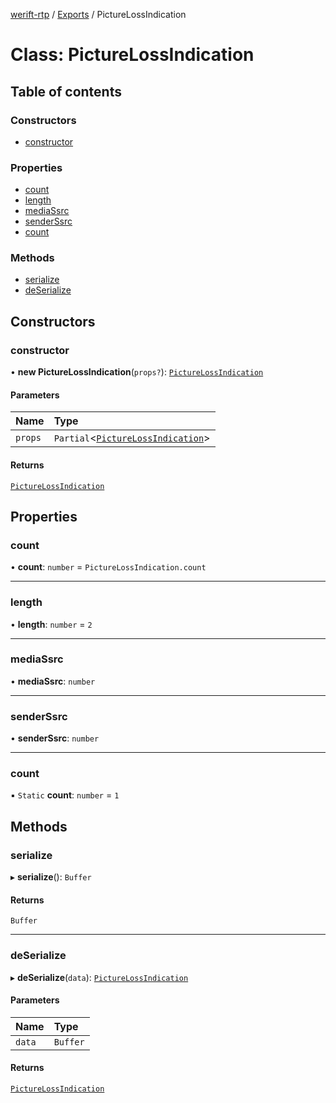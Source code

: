 [werift-rtp](../README.md) / [Exports](../modules.md) / PictureLossIndication

# Class: PictureLossIndication

## Table of contents

### Constructors

- [constructor](PictureLossIndication.md#constructor)

### Properties

- [count](PictureLossIndication.md#count)
- [length](PictureLossIndication.md#length)
- [mediaSsrc](PictureLossIndication.md#mediassrc)
- [senderSsrc](PictureLossIndication.md#senderssrc)
- [count](PictureLossIndication.md#count-1)

### Methods

- [serialize](PictureLossIndication.md#serialize)
- [deSerialize](PictureLossIndication.md#deserialize)

## Constructors

### constructor

• **new PictureLossIndication**(`props?`): [`PictureLossIndication`](PictureLossIndication.md)

#### Parameters

| Name | Type |
| :------ | :------ |
| `props` | `Partial`\<[`PictureLossIndication`](PictureLossIndication.md)\> |

#### Returns

[`PictureLossIndication`](PictureLossIndication.md)

## Properties

### count

• **count**: `number` = `PictureLossIndication.count`

___

### length

• **length**: `number` = `2`

___

### mediaSsrc

• **mediaSsrc**: `number`

___

### senderSsrc

• **senderSsrc**: `number`

___

### count

▪ `Static` **count**: `number` = `1`

## Methods

### serialize

▸ **serialize**(): `Buffer`

#### Returns

`Buffer`

___

### deSerialize

▸ **deSerialize**(`data`): [`PictureLossIndication`](PictureLossIndication.md)

#### Parameters

| Name | Type |
| :------ | :------ |
| `data` | `Buffer` |

#### Returns

[`PictureLossIndication`](PictureLossIndication.md)
